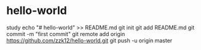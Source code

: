 # hello-world
study
echo "# hello-world" >> README.md
git init
git add README.md
git commit -m "first commit"
git remote add origin https://github.com/zzk12/hello-world.git
git push -u origin master
